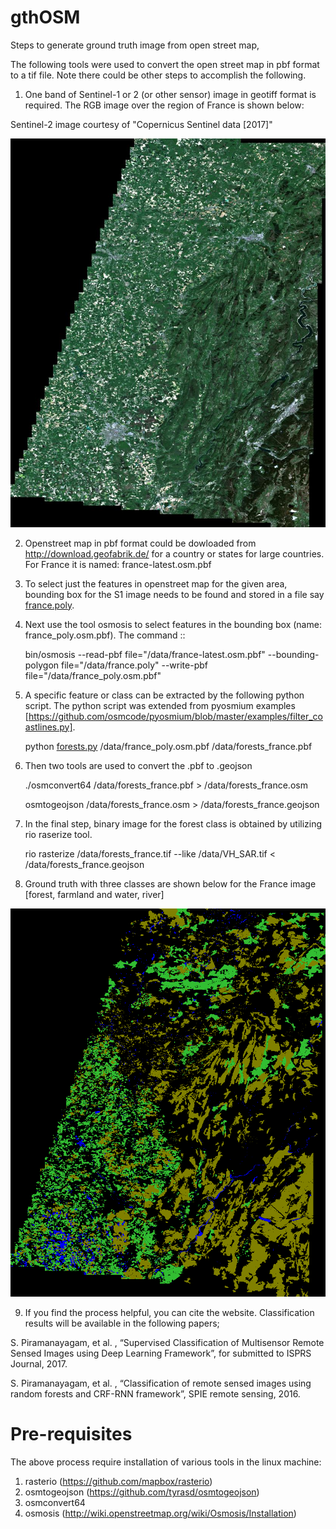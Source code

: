 # gthOSM

Steps to generate ground truth image from open street map,

The following tools were used to convert the open street map in pbf format to a tif file. Note there could be other steps to accomplish the following.


1. One band of Sentinel-1 or 2 (or other sensor) image in geotiff format is required. The RGB image over the region of France is shown below:

Sentinel-2 image courtesy of "Copernicus Sentinel data [2017]"

![alt text](https://github.com/sankar19/gthOSM/blob/master/France1_RGB_rsz.jpg)


2. Openstreet map in pbf format could be dowloaded from http://download.geofabrik.de/ for a country or states for large countries.
For France it is named: france-latest.osm.pbf

3. To select just the features in openstreet map for the given area, bounding box for the S1 image needs to be found and stored in a file say [france.poly](https://github.com/sankar19/gthOSM/france.poly ).


4. Next use the tool osmosis to select features in the bounding box (name: france_poly.osm.pbf). The command ::

    bin/osmosis --read-pbf file="/data/france-latest.osm.pbf" --bounding-polygon file="/data/france.poly" --write-pbf file="/data/france_poly.osm.pbf"


5. A specific feature or class can be extracted by the following python script. The python script was extended from pyosmium examples [https://github.com/osmcode/pyosmium/blob/master/examples/filter_coastlines.py].

    python [forests.py](https://github.com/sankar19/gthOSM/forests.py)  /data/france_poly.osm.pbf /data/forests_france.pbf

6. Then two tools are used to convert the .pbf to .geojson

    ./osmconvert64 /data/forests_france.pbf > /data/forests_france.osm

    osmtogeojson /data/forests_france.osm > /data/forests_france.geojson


7. In the final step, binary image for the forest class is obtained by utilizing rio raserize tool.

    rio rasterize /data/forests_france.tif --like /data/VH_SAR.tif < /data/forests_france.geojson


8. Ground truth with three classes are shown below for the France image [forest, farmland and water, river]

![alt text](https://github.com/sankar19/gthOSM/blob/master/France1_gth_rsz.png)



9. If you find the process helpful, you can cite the website. Classification results will be available in the following papers;

S. Piramanayagam, et al. , “Supervised Classification of Multisensor Remote Sensed Images using Deep Learning Framework”, for submitted to ISPRS Journal, 2017.

S. Piramanayagam, et al. , “Classification of remote sensed images using random forests and CRF-RNN framework”, SPIE remote sensing, 2016.


# Pre-requisites

The above process require installation of various tools in the linux machine:

1. rasterio (https://github.com/mapbox/rasterio)
2. osmtogeojson (https://github.com/tyrasd/osmtogeojson)
3. osmconvert64
4. osmosis (http://wiki.openstreetmap.org/wiki/Osmosis/Installation)
